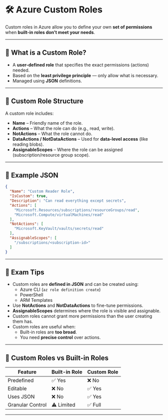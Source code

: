# 🛠️ Azure Custom Roles

Custom roles in Azure allow you to define your own **set of permissions** when **built-in roles don’t meet your needs**.

---

## 📌 What is a Custom Role?

- A **user-defined role** that specifies the exact permissions (actions) needed.
- Based on the **least privilege principle** — only allow what is necessary.
- Managed using **JSON** definitions.

---

## 🔧 Custom Role Structure

A custom role includes:

- **Name** – Friendly name of the role.
- **Actions** – What the role can do (e.g., read, write).
- **NotActions** – What the role cannot do.
- **DataActions / NotDataActions** – Used for **data-level access** (like reading blobs).
- **AssignableScopes** – Where the role can be assigned (subscription/resource group scope).

---

## 🧪 Example JSON

```json
{
  "Name": "Custom Reader Role",
  "IsCustom": true,
  "Description": "Can read everything except secrets",
  "Actions": [
    "Microsoft.Resources/subscriptions/resourceGroups/read",
    "Microsoft.Compute/virtualMachines/read"
  ],
  "NotActions": [
    "Microsoft.KeyVault/vaults/secrets/read"
  ],
  "AssignableScopes": [
    "/subscriptions/<subscription-id>"
  ]
}
```

---

## 🧠 Exam Tips

- Custom roles are **defined in JSON** and can be created using:
  - Azure CLI (`az role definition create`)
  - PowerShell
  - ARM Templates
- Use **NotActions** and **NotDataActions** to fine-tune permissions.
- **AssignableScopes** determines where the role is visible and assignable.
- Custom roles cannot grant more permissions than the user creating them has.
- Custom roles are useful when:
  - Built-in roles are **too broad**.
  - You need **precise control** over actions.

---

## 🔄 Custom Roles vs Built-in Roles

| Feature           | Built-in Role | Custom Role |
|------------------|---------------|-------------|
| Predefined       | ✅ Yes         | ❌ No        |
| Editable         | ❌ No          | ✅ Yes       |
| Uses JSON        | ❌ No          | ✅ Yes       |
| Granular Control | ⚠️ Limited     | ✅ Full       |

---
